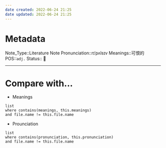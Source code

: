 ```yaml
---
date created: 2022-06-24 21:25
date updated: 2022-06-24 21:25
---
```


# Metadata

Note_Type::Literature Note
Pronunciation::rɪˈpʌlsɪv
Meanings::可恨的
POS::`adj.`
Status:: 👶

---

# Compare with...

- Meanings

```dataview
list
where contains(meanings, this.meanings)
and file.name != this.file.name
```

- Prounciation

```dataview
list
where contains(pronunciation, this.pronunciation)
and file.name != this.file.name
```

